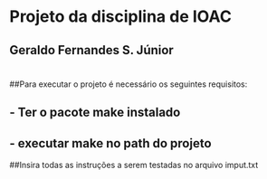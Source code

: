 # Projeto da disciplina de IOAC
## Geraldo Fernandes S. Júnior
#
##Para executar o projeto é necessário os seguintes requisitos:
## - Ter o pacote make instalado
## - executar make no path do projeto
##Insira todas as instruções a serem testadas no arquivo imput.txt
